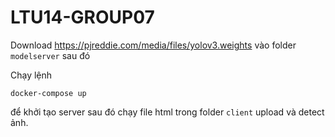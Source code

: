 # LTU14-GROUP07
Download https://pjreddie.com/media/files/yolov3.weights vào folder `modelserver` sau đó


Chạy lệnh 
```
docker-compose up
```
để khởi tạo server sau đó chạy file html trong folder `client` upload và detect ảnh.